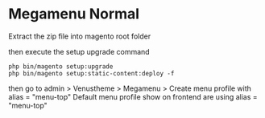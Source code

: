 # Megamenu Normal

Extract the zip file into magento root folder

then execute the setup upgrade command      

```
php bin/magento setup:upgrade    
php bin/magento setup:static-content:deploy -f
```

then go to admin > Venustheme > Megamenu > Create menu profile with alias = "menu-top"
Default menu profile show on frontend are using alias = "menu-top"
